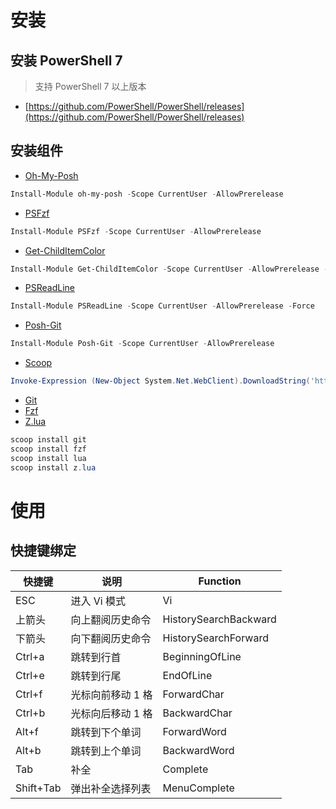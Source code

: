 # 安装

## 安装 PowerShell 7

> 支持 PowerShell 7 以上版本

* [https://github.com/PowerShell/PowerShell/releases](https://github.com/PowerShell/PowerShell/releases)

## 安装组件
* [Oh-My-Posh](https://www.powershellgallery.com/packages/oh-my-posh)
```powershell
Install-Module oh-my-posh -Scope CurrentUser -AllowPrerelease
```
* [PSFzf](https://www.powershellgallery.com/packages/PSFzf)
```powershell
Install-Module PSFzf -Scope CurrentUser -AllowPrerelease
```
* [Get-ChildItemColor](https://www.powershellgallery.com/packages/Get-ChildItemColor)
```powershell
Install-Module Get-ChildItemColor -Scope CurrentUser -AllowPrerelease -AllowClobber
```
* [PSReadLine](https://www.powershellgallery.com/packages/PSReadLine)
```powershell
Install-Module PSReadLine -Scope CurrentUser -AllowPrerelease -Force
``` 
* [Posh-Git](https://github.com/dahlbyk/posh-git)
```powershell
Install-Module Posh-Git -Scope CurrentUser -AllowPrerelease
```
* [Scoop](https://scoop.sh)
```powershell
Invoke-Expression (New-Object System.Net.WebClient).DownloadString('https://get.scoop.sh')
```
* [Git](https://git-scm.com)
* [Fzf](https://github.com/junegunn/fzf)
* [Z.lua](https://github.com/skywind3000/z.lua)
```powershell
scoop install git
scoop install fzf
scoop install lua
scoop install z.lua
```

# 使用

## 快捷键绑定

| 快捷键    | 说明              | Function              |
| --------- | ----------------- | --------------------- |
| ESC       | 进入 Vi 模式      | Vi                    |
| 上箭头    | 向上翻阅历史命令  | HistorySearchBackward |
| 下箭头    | 向下翻阅历史命令  | HistorySearchForward  |
| Ctrl+a    | 跳转到行首        | BeginningOfLine       |
| Ctrl+e    | 跳转到行尾        | EndOfLine             |
| Ctrl+f    | 光标向前移动 1 格 | ForwardChar           |
| Ctrl+b    | 光标向后移动 1 格 | BackwardChar          |
| Alt+f     | 跳转到下个单词    | ForwardWord           |
| Alt+b     | 跳转到上个单词    | BackwardWord          |
| Tab       | 补全              | Complete              |
| Shift+Tab | 弹出补全选择列表  | MenuComplete          |